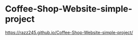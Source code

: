 ﻿# Coffee-Shop-Website-simple-project
 https://razz245.github.io/Coffee-Shop-Website-simple-project/
